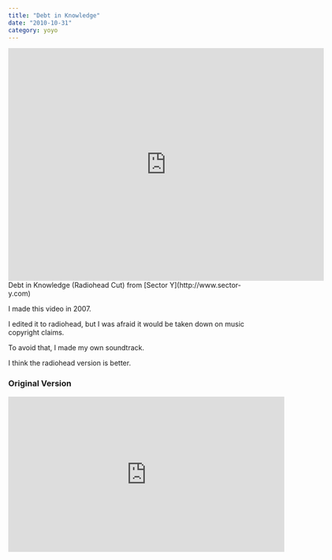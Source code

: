 ```yaml
---
title: "Debt in Knowledge"
date: "2010-10-31"
category: yoyo
---
```


<iframe src="https://player.vimeo.com/video/16161252" width="640" height="472" frameborder="0" allow="autoplay; fullscreen; picture-in-picture" allowfullscreen></iframe>
Debt in Knowledge (Radiohead Cut) from [Sector Y](http://www.sector-y.com)

I made this video in 2007.

I edited it to radiohead, but I was afraid it would be taken down on music copyright claims.

To avoid that, I made my own soundtrack.

I think the radiohead version is better.

<h3>Original Version</h3>
<iframe width="560" height="315" src="https://www.youtube.com/embed/_LsfZlfaImA" frameborder="0" allow="accelerometer; autoplay; clipboard-write; encrypted-media; gyroscope; picture-in-picture" allowfullscreen></iframe>
